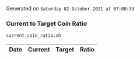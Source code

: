 Generated on `Saturday 02-October-2021 at 07:08:33`

### Current to Target Coin Ratio
`current_coin_ratio.sh`

Date|Current|Target|Ratio
---|---|---|---
